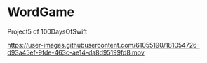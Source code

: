 # WordGame
Project5 of 100DaysOfSwift



https://user-images.githubusercontent.com/61055190/181054726-d93a45ef-9fde-463c-ae14-da8d95199fd8.mov

